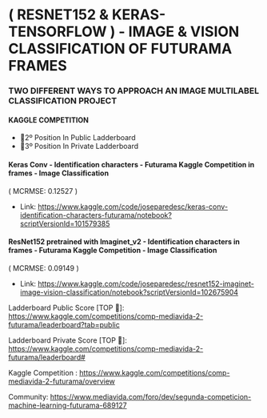 # ( RESNET152 & KERAS-TENSORFLOW ) - IMAGE & VISION CLASSIFICATION OF FUTURAMA FRAMES
### TWO DIFFERENT WAYS TO APPROACH AN IMAGE MULTILABEL CLASSIFICATION PROJECT
#### KAGGLE COMPETITION
- 🥈2º Position In Public Ladderboard
- 🥉3º Position In Private Ladderboard

#### Keras Conv - Identification characters - Futurama Kaggle Competition in frames - Image Classification
( MCRMSE: 0.12527 )
- Link: https://www.kaggle.com/code/joseparedesc/keras-conv-identification-characters-futurama/notebook?scriptVersionId=101579385

#### ResNet152 pretrained with Imaginet_v2 - Identification characters in frames - Futurama Kaggle Competition - Image Classification
( MCRMSE: 0.09149 )
- Link: https://www.kaggle.com/code/joseparedesc/resnet152-imaginet-image-vision-classification/notebook?scriptVersionId=102675904

Ladderboard Public Score [TOP 🥈]: https://www.kaggle.com/competitions/comp-mediavida-2-futurama/leaderboard?tab=public

Ladderboard Private Score [TOP 🥉]: https://www.kaggle.com/competitions/comp-mediavida-2-futurama/leaderboard#

Kaggle Competition : https://www.kaggle.com/competitions/comp-mediavida-2-futurama/overview

Community: https://www.mediavida.com/foro/dev/segunda-competicion-machine-learning-futurama-689127
